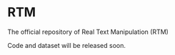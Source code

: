 # RTM
The official repository of Real Text Manipulation (RTM)

Code and dataset will be released soon.
